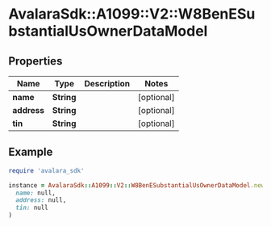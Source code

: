 # AvalaraSdk::A1099::V2::W8BenESubstantialUsOwnerDataModel

## Properties

| Name | Type | Description | Notes |
| ---- | ---- | ----------- | ----- |
| **name** | **String** |  | [optional] |
| **address** | **String** |  | [optional] |
| **tin** | **String** |  | [optional] |

## Example

```ruby
require 'avalara_sdk'

instance = AvalaraSdk::A1099::V2::W8BenESubstantialUsOwnerDataModel.new(
  name: null,
  address: null,
  tin: null
)
```

